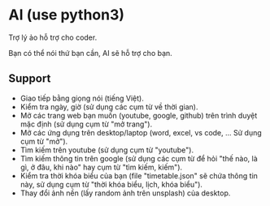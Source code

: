 # AI (use python3)

Trợ lý ảo hỗ trợ cho coder.


Bạn có thể nói thứ bạn cần, AI sẽ hỗ trợ cho bạn.

## Support

* Giao tiếp bằng giọng nói (tiếng Việt).
* Kiểm tra ngày, giờ (sử dụng các cụm từ về thời gian).
* Mở các trang web bạn muốn (youtube, google, github) trên trình duyệt mặc định (sử dụng cụm từ "mở trang").
* Mở các ứng dụng trên desktop/laptop (word, excel, vs code, ... Sử dụng cụm từ "mở").  
* Tìm kiếm trên youtube (sử dụng cụm từ "youtube").
* Tìm kiếm thông tin trên google (sử dụng các cụm từ để hỏi "thế nào, là gì, ở đâu, khi nào" hay cụm từ "tìm kiếm, kiếm").
* Kiểm tra thời khóa biểu của bạn (file "timetable.json" sẽ chứa thông tin này, sử dụng cụm từ "thời khóa biểu, lịch, khóa biểu").
* Thay đổi ảnh nền (lấy random ảnh trên unsplash) của desktop.
